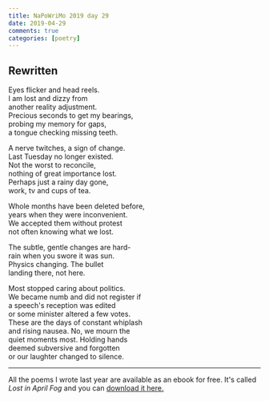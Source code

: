 ```yaml
---  
title: NaPoWriMo 2019 day 29  
date: 2019-04-29 
comments: true  
categories: [poetry] 
---  
```

  
<h2>Rewritten</h2>  
<!-- /wp:heading -->  

  
<p>Eyes flicker and head reels.<br />  
I am lost and dizzy from<br />  
another reality adjustment.<br />  
Precious seconds to get my bearings,<br />  
probing my memory for gaps,<br />  
a tongue checking missing teeth.</p>  


  
<p>A nerve twitches, a sign of change.<br />  
Last Tuesday no longer existed.<br />  
Not the worst to reconcile,<br />  
nothing of great importance lost.<br />  
Perhaps just a rainy day gone,<br />  
work, tv and cups of tea.</p>  


  
<p>Whole months have been deleted before,<br />  
years when they were inconvenient.<br />  
We accepted them without protest<br />  
not often knowing what we lost.</p>  


  
<p>The subtle, gentle changes are hard-<br />  
rain when you swore it was sun.<br />  
Physics changing. The bullet<br />  
landing there, not here.</p>  


  
<p>Most stopped caring about politics.<br />  
We became numb and did not register if<br />  
a speech's reception was edited<br />  
or some minister altered a few votes.<br />  
These are the days of constant whiplash<br />  
and rising nausea. No, we mourn the <br />  
quiet moments most. Holding hands<br />  
deemed subversive and forgotten<br />  
or our laughter changed to silence. </p>  

<hr>
<p>All the poems I wrote last year are available as an ebook for free. It's called <em>Lost in April Fog </em>and you can <a href="/aprilfog/">download it here. </a></p>  
